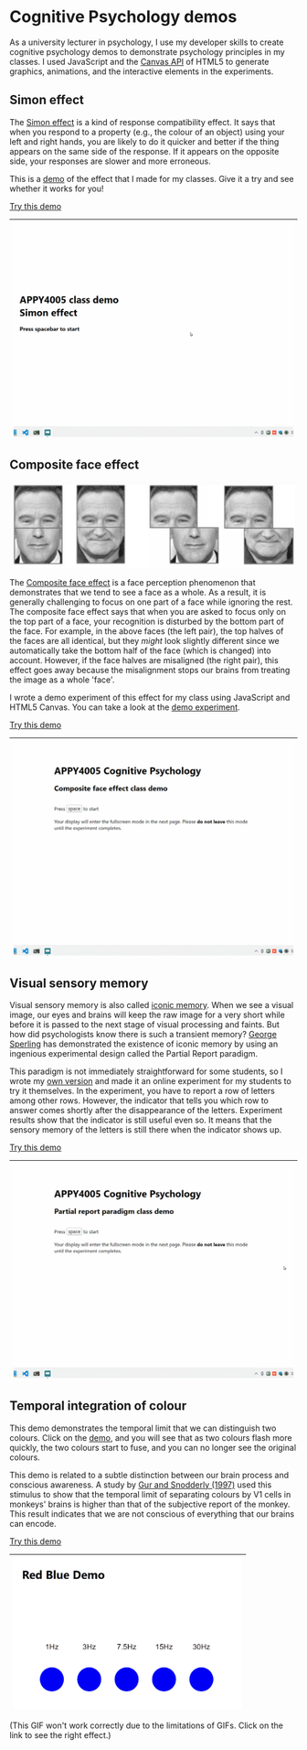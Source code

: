 # Cognitive Psychology demos

As a university lecturer in psychology, I use my developer skills to create cognitive psychology demos to demonstrate psychology principles in my classes. I used JavaScript and the [Canvas API](https://developer.mozilla.org/en-US/docs/Web/API/Canvas_API) of HTML5 to generate graphics, animations, and the interactive elements in the experiments. 


## Simon effect

The [Simon effect](https://en.wikipedia.org/wiki/Simon_effect) is a kind of response compatibility effect. It says that when you respond to a property (e.g., the colour of an object) using your left and right hands, you are likely to do it quicker and better if the thing appears on the same side of the response. If it appears on the opposite side, your responses are slower and more erroneous.

This is a [demo](https://louiskhchan.github.io/class-demos/simon_effect/) of the effect that I made for my classes. Give it a try and see whether it works for you!

[Try this demo](https://louiskhchan.github.io/class-demos/simon_effect/)

|<a href='https://louiskhchan.github.io/class-demos/simon_effect/'><img src='simon.gif' width='500' /> </a>|
|--|


## Composite face effect

![composite face effect](composite_effect_fig.png)

The [Composite face effect](https://link.springer.com/article/10.3758/s13423-016-1131-5) is a face perception phenomenon that demonstrates that we tend to see a face as a whole. As a result, it is generally challenging to focus on one part of a face while ignoring the rest. The composite face effect says that when you are asked to focus only on the top part of a face, your recognition is disturbed by the bottom part of the face. For example, in the above faces (the left pair), the top halves of the faces are all identical, but they *might* look slightly different since we automatically take the bottom half of the face (which is changed) into account. However, if the face halves are misaligned (the right pair), this effect goes away because the misalignment stops our brains from treating the image as a whole 'face'.

I wrote a demo experiment of this effect for my class using JavaScript and HTML5 Canvas. You can take a look at the [demo experiment](https://louiskhchan.github.io/class-demos/composite_effect/index.htm?id=testuser). 

[Try this demo](https://louiskhchan.github.io/class-demos/composite_effect/index.htm?id=testuser)

|<a href='https://louiskhchan.github.io/class-demos/composite_effect/index.htm?id=testuser'><img src='composite.gif' width='500' /> </a>|
|--|



## Visual sensory memory

Visual sensory memory is also called [iconic memory](https://www.simplypsychology.org/iconic-memory.html). When we see a visual image, our eyes and brains will keep the raw image for a very short while before it is passed to the next stage of visual processing and faints. But how did psychologists know there is such a transient memory? [George Sperling](https://en.wikipedia.org/wiki/George_Sperling) has demonstrated the existence of iconic memory by using an ingenious experimental design called the Partial Report paradigm.

This paradigm is not immediately straightforward for some students, so I wrote my [own version](https://louiskhchan.github.io/class-demos/sperling/index.htm?id=testuser) and made it an online experiment for my students to try it themselves. In the experiment, you have to report a row of letters among other rows. However, the indicator that tells you which row to answer comes shortly after the disappearance of the letters. Experiment results show that the indicator is still useful even so. It means that the sensory memory of the letters is still there when the indicator shows up.

[Try this demo](https://louiskhchan.github.io/class-demos/sperling/index.htm?id=testuser)

|<a href='https://louiskhchan.github.io/class-demos/sperling/index.htm?id=testuser'><img src='sperling.gif' width='500' /> </a>|
|--|




## Temporal integration of colour

This demo demonstrates the temporal limit that we can distinguish two colours. Click on the [demo](https://louiskhchan.github.io/class-demos/redblue/index.htm), and you will see that as two colours flash more quickly, the two colours start to fuse, and you can no longer see the original colours.

This demo is related to a subtle distinction between our brain process and conscious awareness. A study by [Gur and Snodderly (1997)](https://www.sciencedirect.com/science/article/pii/S0042698996001836?via%3Dihub) used this stimulus to show that the temporal limit of separating colours by V1 cells in monkeys' brains is higher than that of the subjective report of the monkey. This result indicates that we are not conscious of everything that our brains can encode.

[Try this demo](https://louiskhchan.github.io/class-demos/redblue/index.htm)

|<a href='https://louiskhchan.github.io/class-demos/redblue/index.htm'><img src='redblue.gif' width='400' /> </a>|
|--|

(This GIF won't work correctly due to the limitations of GIFs. Click on the link to see the right effect.)


